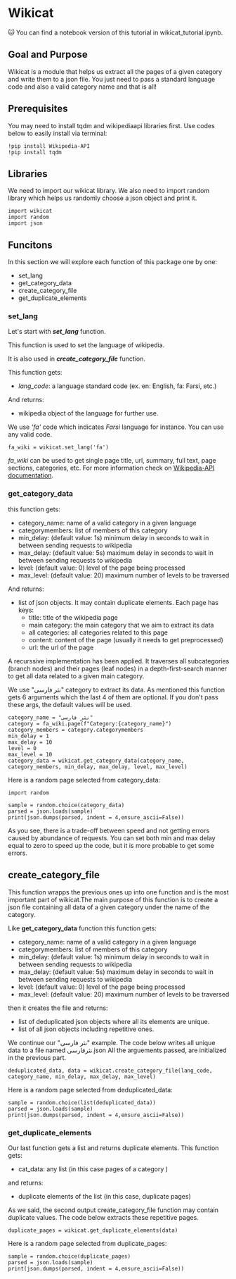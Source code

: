 # Wikicat

🐱 You can find a notebook version of this tutorial in wikicat_tutorial.ipynb.

## Goal and Purpose
Wikicat is a module that helps us extract all the pages of a given category and write them to a json file. You just need to pass a standard language code and also a valid category name and that is all!

## Prerequisites
You may need to install tqdm and wikipediaapi libraries first.
Use codes below to easily install via terminal:
```
!pip install Wikipedia-API
!pip install tqdm
```
## Libraries
We need to import our wikicat library.
We also need to import random library which helps us randomly choose a json object and print it.


```
import wikicat
import random
import json
```

## Funcitons
In this section we will explore each function of this package one by one:
*   set_lang
*   get_category_data
*   create_category_file
*   get_duplicate_elements

### set_lang
Let's start with ***set_lang*** function.

This function is used to set the language of wikipedia.

It is also used in ***create_category_file*** function.

This function gets:
    
*   *lang_code*: a language standard code (ex. en: English, fa: Farsi, etc.)

And returns:

*   wikipedia object of the language for further use.

We use *'fa'* code which indicates *Farsi* language for instance. You can use any valid code.


```
fa_wiki = wikicat.set_lang('fa')
```
*fa_wiki* can be used to get single page title, url, summary, full text, page sections, categories, etc.
For more information check on [Wikipedia-API documentation](https://pypi.org/project/Wikipedia-API/).

### get_category_data
this function gets:


*   category_name: name of a valid category in a given language
*   categorymembers: list of members of this category
*   min_delay: (default value: 1s) minimum delay in seconds to wait in between sending requests to wikipedia
*   max_delay: (default value: 5s) maximum delay in seconds to wait in between sending requests to wikipedia
*  level: (default value: 0) level of the page being processed
*  max_level: (default value: 20) maximum number of levels to be traversed

And returns:
*  list of json objects. It may contain duplicate elements. Each page has keys:
    - title: title of the wikipedia page
    - main category: the main category that we aim to extract its data
    - all categories: all categories related to this page
    - content: content of the page (usually it needs to get preprocessed)
    - url: the url of the page

A recurssive implementation has been applied. 
It traverses all subcategories (branch nodes) 
and their pages (leaf nodes) in a depth-first-search manner to get all data related to a given main category.

We use "نثر فارسی" category to extract its data.
As mentioned this function gets 6 arguments which the last 4 of them are optional. If you don't pass these args, the default values will be used.
```
category_name = "نثر فارسی"
category = fa_wiki.page(f"Category:{category_name}")
category_members = category.categorymembers
min_delay = 1
max_delay = 10
level = 0
max_level = 10
category_data = wikicat.get_category_data(category_name, category_members, min_delay, max_delay, level, max_level)
```
Here is a random page selected from category_data:


```
import random

sample = random.choice(category_data)
parsed = json.loads(sample)
print(json.dumps(parsed, indent = 4,ensure_ascii=False))
```



As you see, there is a trade-off between speed and not getting errors caused by abundance of requests. You can set both min and max delay equal to zero to speed up the code, but it is more probable to get some errors.

## create_category_file
This function wrapps the previous ones up into one function and is the most important part of wikicat.The main purpose of this function is to create a json file containing all data of a given category under the name of the category.

Like **get_category_data** function this function gets:
*   category_name: name of a valid category in a given language
*   categorymembers: list of members of this category
*   min_delay: (default value: 1s) minimum delay in seconds to wait in between sending requests to wikipedia
*   max_delay: (default value: 5s) maximum delay in seconds to wait in between sending requests to wikipedia
*  level: (default value: 0) level of the page being processed
*  max_level: (default value: 20) maximum number of levels to be traversed

then it creates the file and returns:
*  list of deduplicated json objects where all its elements are unique.
*  list of all json objects including repetitive ones.

We continue our "نثر فارسی" example. The code below writes all unique data to a file named نثرفارسی.json 
All the arguements passed, are initialized in the previous part.
```
deduplicated_data, data = wikicat.create_category_file(lang_code, category_name, min_delay, max_delay, max_level)
```
Here is a random page selected from deduplicated_data:


```
sample = random.choice(list(deduplicated_data))
parsed = json.loads(sample)
print(json.dumps(parsed, indent = 4,ensure_ascii=False))
```

### get_duplicate_elements
Our last function gets a list and returns duplicate elements.
This function gets:
*  cat_data: any list (in this case pages of a category )

and  returns:
*  duplicate elements of the list (in this case, duplicate pages)

As we said, the second output create_category_file function may contain duplicate values. The code below extracts these repetitive pages.
```
duplicate_pages = wikicat.get_duplicate_elements(data)
```

Here is a random page selected from duplicate_pages:
```
sample = random.choice(duplicate_pages)
parsed = json.loads(sample)
print(json.dumps(parsed, indent = 4,ensure_ascii=False))
```